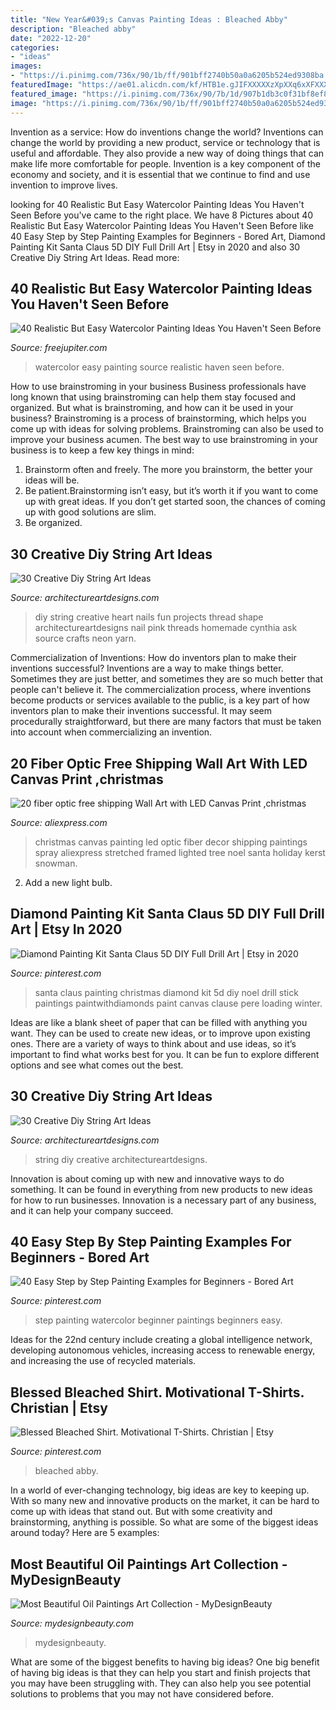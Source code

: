 ```yaml
---
title: "New Year&#039;s Canvas Painting Ideas : Bleached Abby"
description: "Bleached abby"
date: "2022-12-20"
categories:
- "ideas"
images:
- "https://i.pinimg.com/736x/90/1b/ff/901bff2740b50a0a6205b524ed9308ba.jpg"
featuredImage: "https://ae01.alicdn.com/kf/HTB1e.gJIFXXXXXzXpXXq6xXFXXXd/20-fiber-optic-free-shipping-Wall-Art-with-LED-Canvas-Print-christmas-painting-for-home-decor.jpg"
featured_image: "https://i.pinimg.com/736x/90/7b/1d/907b1db3c0f31bf8ef8fd3807e340acb.jpg"
image: "https://i.pinimg.com/736x/90/1b/ff/901bff2740b50a0a6205b524ed9308ba.jpg"
---
```



Invention as a service: How do inventions change the world?
Inventions can change the world by providing a new product, service or technology that is useful and affordable. They also provide a new way of doing things that can make life more comfortable for people. Invention is a key component of the economy and society, and it is essential that we continue to find and use invention to improve lives.

	

		
looking for 40 Realistic But Easy Watercolor Painting Ideas You Haven&#039;t Seen Before you've came to the right place. We have 8 Pictures about 40 Realistic But Easy Watercolor Painting Ideas You Haven&#039;t Seen Before like 40 Easy Step by Step Painting Examples for Beginners - Bored Art, Diamond Painting Kit Santa Claus 5D DIY Full Drill Art | Etsy in 2020 and also 30 Creative Diy String Art Ideas. Read more:
		
    
## 40 Realistic But Easy Watercolor Painting Ideas You Haven&#039;t Seen Before

<img loading=lazy src="http://www.freejupiter.com/wp-content/uploads/2018/07/Easy-Watercolor-Painting-Ideas-9-1.jpg" onerror="this.onerror=null;this.src='https://tse4.mm.bing.net/th?id=OIP.Fveja7m2lABlale9v2i8-gHaKW&amp;pid=15.1';" alt="40 Realistic But Easy Watercolor Painting Ideas You Haven&#039;t Seen Before">

_Source: freejupiter.com_

>watercolor easy painting source realistic haven seen before. 

	

How to use brainstroming in your business
Business professionals have long known that using brainstroming can help them stay focused and organized. But what is brainstroming, and how can it be used in your business? Brainstroming is a process of brainstorming, which helps you come up with ideas for solving problems. Brainstroming can also be used to improve your business acumen. 
The best way to use brainstroming in your business is to keep a few key things in mind: 
1) Brainstorm often and freely. The more you brainstorm, the better your ideas will be. 
2) Be patient.Brainstorming isn’t easy, but it’s worth it if you want to come up with great ideas. If you don’t get started soon, the chances of coming up with good solutions are slim. 
3) Be organized.

    
## 30 Creative Diy String Art Ideas

<img loading=lazy src="https://www.architectureartdesigns.com/wp-content/uploads/2013/08/1140.jpg" onerror="this.onerror=null;this.src='https://tse3.mm.bing.net/th?id=OIP.9NsooZY0SmASRJv-PAXwuQHaKZ&amp;pid=15.1';" alt="30 Creative Diy String Art Ideas">

_Source: architectureartdesigns.com_

>diy string creative heart nails fun projects thread shape architectureartdesigns nail pink threads homemade cynthia ask source crafts neon yarn. 

	

Commercialization of Inventions: How do inventors plan to make their inventions successful?
Inventions are a way to make things better. Sometimes they are just better, and sometimes they are so much better that people can't believe it. The commercialization process, where inventions become products or services available to the public, is a key part of how inventors plan to make their inventions successful. It may seem procedurally straightforward, but there are many factors that must be taken into account when commercializing an invention.

    
## 20 Fiber Optic Free Shipping Wall Art With LED Canvas Print ,christmas

<img loading=lazy src="https://ae01.alicdn.com/kf/HTB1e.gJIFXXXXXzXpXXq6xXFXXXd/20-fiber-optic-free-shipping-Wall-Art-with-LED-Canvas-Print-christmas-painting-for-home-decor.jpg" onerror="this.onerror=null;this.src='https://tse2.mm.bing.net/th?id=OIP.mb6CHDovK6kdeoir4FyoVwHaLH&amp;pid=15.1';" alt="20 fiber optic free shipping Wall Art with LED Canvas Print ,christmas">

_Source: aliexpress.com_

>christmas canvas painting led optic fiber decor shipping paintings spray aliexpress stretched framed lighted tree noel santa holiday kerst snowman. 

	

2. Add a new light bulb. 

    
## Diamond Painting Kit Santa Claus 5D DIY Full Drill Art | Etsy In 2020

<img loading=lazy src="https://i.pinimg.com/736x/90/1b/ff/901bff2740b50a0a6205b524ed9308ba.jpg" onerror="this.onerror=null;this.src='https://tse4.mm.bing.net/th?id=OIP.7x1mCXOc1VXgWrMmirvAqQHaKU&amp;pid=15.1';" alt="Diamond Painting Kit Santa Claus 5D DIY Full Drill Art | Etsy in 2020">

_Source: pinterest.com_

>santa claus painting christmas diamond kit 5d diy noel drill stick paintings paintwithdiamonds paint canvas clause pere loading winter. 

	

Ideas are like a blank sheet of paper that can be filled with anything you want. They can be used to create new ideas, or to improve upon existing ones. There are a variety of ways to think about and use ideas, so it’s important to find what works best for you. It can be fun to explore different options and see what comes out the best.

    
## 30 Creative Diy String Art Ideas

<img loading=lazy src="https://www.architectureartdesigns.com/wp-content/uploads/2013/08/2815-630x840.jpg" onerror="this.onerror=null;this.src='https://tse2.mm.bing.net/th?id=OIP.D6jq2hTnEzHbdwBNwMJxrQHaJ4&amp;pid=15.1';" alt="30 Creative Diy String Art Ideas">

_Source: architectureartdesigns.com_

>string diy creative architectureartdesigns. 

	

Innovation is about coming up with new and innovative ways to do something. It can be found in everything from new products to new ideas for how to run businesses. Innovation is a necessary part of any business, and it can help your company succeed.

    
## 40 Easy Step By Step Painting Examples For Beginners - Bored Art

<img loading=lazy src="https://i.pinimg.com/736x/90/7b/1d/907b1db3c0f31bf8ef8fd3807e340acb.jpg" onerror="this.onerror=null;this.src='https://tse1.mm.bing.net/th?id=OIP.j2V2kkb6LO5MiTqAbdfYBQAAAA&amp;pid=15.1';" alt="40 Easy Step by Step Painting Examples for Beginners - Bored Art">

_Source: pinterest.com_

>step painting watercolor beginner paintings beginners easy. 

	

Ideas for the 22nd century include creating a global intelligence network, developing autonomous vehicles, increasing access to renewable energy, and increasing the use of recycled materials.

    
## Blessed Bleached Shirt. Motivational T-Shirts. Christian | Etsy

<img loading=lazy src="https://i.pinimg.com/736x/d6/d3/9e/d6d39e314afdfdaea6002f614c17e186.jpg" onerror="this.onerror=null;this.src='https://tse1.mm.bing.net/th?id=OIP.qVMXCjl2uh-mZnrYNoG8UAHaJ4&amp;pid=15.1';" alt="Blessed Bleached Shirt. Motivational T-Shirts. Christian | Etsy">

_Source: pinterest.com_

>bleached abby. 

	

In a world of ever-changing technology, big ideas are key to keeping up. With so many new and innovative products on the market, it can be hard to come up with ideas that stand out. But with some creativity and brainstorming, anything is possible. So what are some of the biggest ideas around today? Here are 5 examples: 

    
## Most Beautiful Oil Paintings Art Collection - MyDesignBeauty

<img loading=lazy src="https://www.mydesignbeauty.com/wp-content/uploads/2016/10/beautiful-oil-paintings-art-collection-by-mydesignbeauty-4.jpg" onerror="this.onerror=null;this.src='https://tse1.mm.bing.net/th?id=OIP.M3C-PjZX8ilyk_C77vTUEgHaFN&amp;pid=15.1';" alt="Most Beautiful Oil Paintings Art Collection - MyDesignBeauty">

_Source: mydesignbeauty.com_

>mydesignbeauty. 

	

What are some of the biggest benefits to having big ideas?
One big benefit of having big ideas is that they can help you start and finish projects that you may have been struggling with. They can also help you see potential solutions to problems that you may not have considered before.

